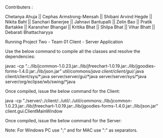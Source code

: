 Contributers :

Chetanya Ahuja || 
Cephas Armstrong-Mensah  || 
Shibani Arvind Hegde  || 
Nikita Bahl  || 
Sanchari Banerjee  || 
Jahnavi Bantupalli  || 
Zelin Bao  || 
Pratik Bartakke  || 
Karansher Bhangal  || 
Kritika Bhat  || 
Shilpa Bhat  || 
Vihar Bhatt  || 
Debarati Bhattacharyya

Running Project Two - Team 01 Client - Server Application

Use the below command to compile all the classes and resolve the dependencies:

javac -cp “.:./lib/jcommon-1.0.23.jar:./lib/jfreechart-1.0.19.jar:./lib/jgoodies-forms-1.4.0.jar:./lib/json.jar” util/commons/*java client/client/gui/*.java client/client/sys/*.java  server/server/gui/*java server/server/sys/*java server/org/eclipse/wb/swing/*java

Once compiled, issue the below command for the Client:

java -cp "./server/:./client/:./util/:./util/commons:./lib/jcommon-1.0.23.jar:./lib/jfreechart-1.0.19.jar:./lib/jgoodies-forms-1.4.0.jar:./lib/json.jar" client.gui.ClientMainWindow

Once compiled, issue the below command for the Server:

Note: For Windows PC use ";" and for MAC use ":" as separators.
